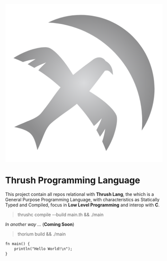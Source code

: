 <p align="center">
  <img src= "https://github.com/Thrush-Lang/.github/blob/main/assets/Thrush.png" alt= "logo" style= "width: 2hv; height: 2hv;"> </img>
</p>

# Thrush Programming Language

This project contain all repos relational with **Thrush Lang**, the which is a General Purpose Programming Language, with characteristics as Statically Typed and Compiled, focus in __**Low Level Programming**__ and interop with **C**.

> thrushc compile --build main.th && ./main

*In another way ...* (**Coming Soon**)

> thorium build && ./main

```
fn main() {
    println("Hello World!\n");
}
```
